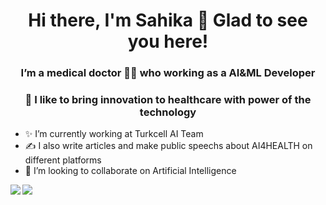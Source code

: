 <h1 align="center"> Hi there, I'm Sahika 👋 Glad to see you here!</h1>
<h3 align="center"> I’m a medical doctor 👩‍⚕️ who working as a AI&ML Developer</h2>
<h3 align="center">🦾 I like to bring innovation to healthcare with power of the technology</h3>

- ✨ I’m currently working at Turkcell AI Team
- ✍ I also write articles and make public speechs about AI4HEALTH on different platforms 
- 👯 I’m looking to collaborate on Artificial Intelligence

<a href="https://github.com/anuraghazra/github-readme-stats">
  <img align="left" src="https://github-readme-stats.vercel.app/api?username=sahikabetul&count_private=true&show_icons=true&theme=buefy" />
</a>
<a href="https://github.com/anuraghazra/convoychat">
  <img align="center" src="https://github-readme-stats.vercel.app/api/top-langs/?username=sahikabetul&theme=buefy" />
</a>
